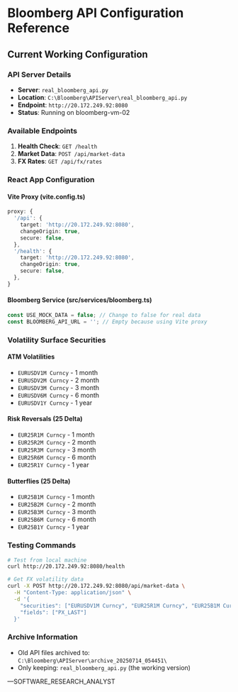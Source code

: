 # Bloomberg API Configuration Reference

## Current Working Configuration

### API Server Details
- **Server**: `real_bloomberg_api.py`
- **Location**: `C:\Bloomberg\APIServer\real_bloomberg_api.py`
- **Endpoint**: `http://20.172.249.92:8080`
- **Status**: Running on bloomberg-vm-02

### Available Endpoints
1. **Health Check**: `GET /health`
2. **Market Data**: `POST /api/market-data`
3. **FX Rates**: `GET /api/fx/rates`

### React App Configuration

#### Vite Proxy (vite.config.ts)
```typescript
proxy: {
  '/api': {
    target: 'http://20.172.249.92:8080',
    changeOrigin: true,
    secure: false,
  },
  '/health': {
    target: 'http://20.172.249.92:8080',
    changeOrigin: true,
    secure: false,
  },
}
```

#### Bloomberg Service (src/services/bloomberg.ts)
```typescript
const USE_MOCK_DATA = false; // Change to false for real data
const BLOOMBERG_API_URL = ''; // Empty because using Vite proxy
```

### Volatility Surface Securities

#### ATM Volatilities
- `EURUSDV1M Curncy` - 1 month
- `EURUSDV2M Curncy` - 2 month
- `EURUSDV3M Curncy` - 3 month
- `EURUSDV6M Curncy` - 6 month
- `EURUSDV1Y Curncy` - 1 year

#### Risk Reversals (25 Delta)
- `EUR25R1M Curncy` - 1 month
- `EUR25R2M Curncy` - 2 month
- `EUR25R3M Curncy` - 3 month
- `EUR25R6M Curncy` - 6 month
- `EUR25R1Y Curncy` - 1 year

#### Butterflies (25 Delta)
- `EUR25B1M Curncy` - 1 month
- `EUR25B2M Curncy` - 2 month
- `EUR25B3M Curncy` - 3 month
- `EUR25B6M Curncy` - 6 month
- `EUR25B1Y Curncy` - 1 year

### Testing Commands

```bash
# Test from local machine
curl http://20.172.249.92:8080/health

# Get FX volatility data
curl -X POST http://20.172.249.92:8080/api/market-data \
  -H "Content-Type: application/json" \
  -d '{
    "securities": ["EURUSDV1M Curncy", "EUR25R1M Curncy", "EUR25B1M Curncy"],
    "fields": ["PX_LAST"]
  }'
```

### Archive Information
- Old API files archived to: `C:\Bloomberg\APIServer\archive_20250714_054451\`
- Only keeping: `real_bloomberg_api.py` (the working version)

—SOFTWARE_RESEARCH_ANALYST